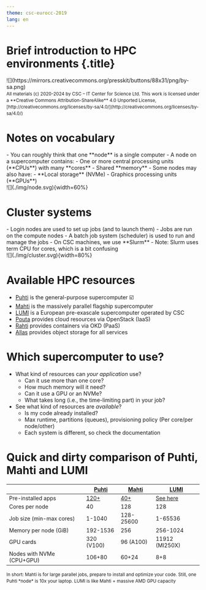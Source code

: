 ```yaml
---
theme: csc-eurocc-2019
lang: en
---
```


# Brief introduction to HPC environments {.title}

<div class="column">
![](https://mirrors.creativecommons.org/presskit/buttons/88x31/png/by-sa.png)
</div>
<div class="column">
<small>
All materials (c) 2020-2024 by CSC – IT Center for Science Ltd.
This work is licensed under a **Creative Commons Attribution-ShareAlike** 4.0
Unported License, [http://creativecommons.org/licenses/by-sa/4.0/](http://creativecommons.org/licenses/by-sa/4.0/)
</small>
</div>

# Notes on vocabulary

<div class="column">
- You can roughly think that one **node** is a single computer
- A node on a supercomputer contains:
  - One or more central processing units (**CPUs**) with many **cores**
  - Shared **memory**
- Some nodes may also have:
  - **Local storage** (NVMe)
  - Graphics processing units (**GPUs**)

</div>
<div class="column">
![](./img/node.svg){width=60%}
</div>

# Cluster systems

<div class="column">
- Login nodes are used to set up jobs (and to launch them)
- Jobs are run on the compute nodes
- A batch job system (scheduler) is used to run and manage the jobs
  - On CSC machines, we use **Slurm**
  - Note: Slurm uses term CPU for cores, which is a bit confusing
</div>
<div class="column">
![](./img/cluster.svg){width=80%}
</div>

# Available HPC resources

- [Puhti](https://docs.csc.fi/computing/systems-puhti/) is the general-purpose supercomputer ☑️
- [Mahti](https://docs.csc.fi/computing/systems-mahti/) is the massively parallel flagship supercomputer
- [LUMI](https://docs.lumi-supercomputer.eu/hardware/) is a European pre-exascale supercomputer operated by CSC
- [Pouta](https://docs.csc.fi/cloud/pouta/pouta-what-is/) provides cloud resources via OpenStack (IaaS)
- [Rahti](https://docs.csc.fi/cloud/rahti/rahti-what-is/) provides containers via OKD (PaaS)
- [Allas](https://docs.csc.fi/data/Allas/) provides object storage for all services

# Which supercomputer to use? 

- What kind of resources can _your application_ use?
  - Can it use more than one core?
  - How much memory will it need?
  - Can it use a GPU or an NVMe?
  - What takes long (i.e., the time-limiting part) in your job?
- See what kind of resources are _available_?
  - Is my code already installed?
  - Max runtime, partitions (queues), provisioning policy (Per core/per node/other)
  - Each system is different, so check the documentation

# Quick and dirty comparison of Puhti, Mahti and LUMI

|                             | [Puhti](https://docs.csc.fi/computing/systems-puhti/)  | [Mahti](https://docs.csc.fi/computing/systems-mahti/)    | [LUMI](https://docs.lumi-supercomputer.eu/hardware/) |
| ----------------------------------- |------- | ----     | ---- |
| Pre-installed apps | [120+](https://docs.csc.fi/apps/by_system/#puhti) | [40+](https://docs.csc.fi/apps/by_system/#mahti) | [See here](https://docs.lumi-supercomputer.eu/software/)
| Cores per node              | 40     | 128       | 128
| Job size (min-max cores)    | 1-1040 | 128-25600 | 1-65536
| Memory per node (GiB)       | 192-1536 | 256     | 256-1024
| GPU cards          | 320 (V100) | 96 (A100) | 11912 (MI250X)
| Nodes with NVMe (CPU+GPU) | 106+80   | 60+24  | 8+8

<small>
In short: Mahti is for large parallel jobs, prepare to install and optimize your code. Still, one Puhti *node* is 10x your laptop. LUMI is like Mahti + massive AMD GPU capacity
</small>
